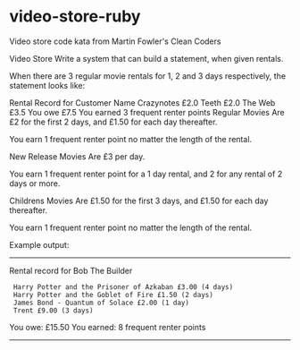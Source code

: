 # video-store-ruby
Video store code kata from Martin Fowler's Clean Coders

Video Store
Write a system that can build a statement, when given rentals.

When there are 3 regular movie rentals for 1, 2 and 3 days respectively, the statement looks like:

Rental Record for Customer Name
  Crazynotes  £2.0
  Teeth  £2.0
  The Web  £3.5
You owe £7.5
You earned 3 frequent renter points
Regular Movies
Are £2 for the first 2 days, and £1.50 for each day thereafter.

You earn 1 frequent renter point no matter the length of the rental.

New Release Movies
Are £3 per day.

You earn 1 frequent renter point for a 1 day rental, and 2 for any rental of 2 days or more.

Childrens Movies
Are £1.50 for the first 3 days, and £1.50 for each day thereafter.

You earn 1 frequent renter point no matter the length of the rental.

Example output:

*********************************************
Rental record for Bob The Builder

     Harry Potter and the Prisoner of Azkaban £3.00 (4 days)
     Harry Potter and the Goblet of Fire £1.50 (2 days)
     James Bond - Quantum of Solace £2.00 (1 day)
     Trent £9.00 (3 days)

You owe: £15.50
You earned: 8 frequent renter points
*********************************************
